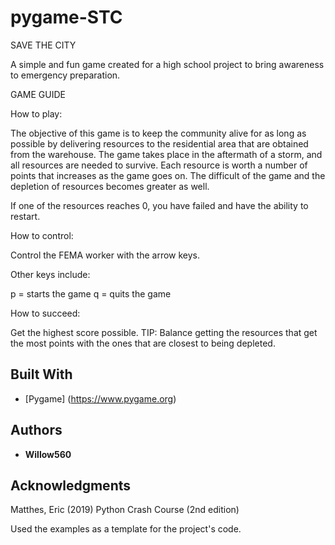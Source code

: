 # pygame-STC

SAVE THE CITY 

A simple and fun game created for a high school project to bring awareness to emergency preparation. 


GAME GUIDE

How to play:

The objective of this game is to keep the community alive for as long 
as possible by delivering resources to the residential area that are obtained 
from the warehouse.
The game takes place in the aftermath of a storm, and all resources are needed to survive.
Each resource is worth a number of points that increases as the game goes on.
The difficult of the game and the depletion of resources becomes greater as well.

If one of the resources reaches 0, you have failed and have the ability to restart.

How to control:

Control the FEMA worker with the arrow keys.

   Other keys include:

   p = starts the game
   q = quits the game

How to succeed:

Get the highest score possible.
TIP: Balance getting the resources that get the most points with the ones that are closest to being depleted.

## Built With

* [Pygame] (https://www.pygame.org)

## Authors
* **Willow560**

## Acknowledgments

Matthes, Eric (2019) Python Crash Course (2nd edition) 

Used the examples as a template for the project's code. 
